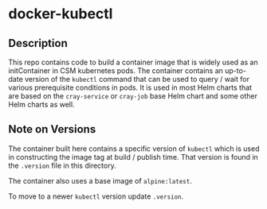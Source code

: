 # docker-kubectl

## Description

This repo contains code to build a container image that is widely used as an initContainer in CSM kubernetes pods. The container contains an up-to-date version of the `kubectl` command that can be used to query / wait for various prerequisite conditions in pods.  It is used in most Helm charts that are based on the `cray-service` or `cray-job` base Helm chart and some other Helm charts as well.

## Note on Versions

The container built here contains a specific version of `kubectl` which is used in constructing the image tag at build / publish time.  That version is found in the `.version` file in this directory.

The container also uses a base image of `alpine:latest`.

To move to a newer `kubectl` version update `.version`.
